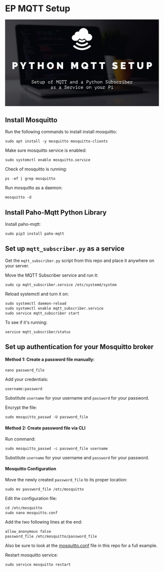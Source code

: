 # EP MQTT Setup 

<img src="img/PythonMQTT.jpg" alt="Python MQTT Thumbnail" width="700px">


## Install Mosquitto
Run the following commands to install install mosquitto:

```shell
sudo apt install -y mosquitto mosquitto-clients
```

Make sure mosquitto service is enabled:

```shell
sudo systemctl enable mosquitto.service
```

Check of mosquitto is running:

```shell
ps -ef | grep mosquitto
```

Run mosquitto as a daemon:

```shell
mosquitto -d
```

## Install Paho-Mqtt Python Library 
Install paho-mqtt:

```shell
sudo pip3 install paho-mqtt
```

## Set up `mqtt_subscriber.py` as a service

Get the `mqtt_subscriber.py` script from this repo and place it anywhere on your server. 

Move the MQTT Subscriber service and run it:

```
sudo cp mqtt_subscriber.service /etc/systemd/system
```

Reload systemctl and turn it on:

```shell
sudo systemctl daemon-reload
sudo systemctl enable mqtt_subscriber.service
sudo service mqtt_subscriber start
```

To see if it's running:

```shell
service mqtt_subscriber/status
```

## Set up authentication for your Mosquitto broker

#### Method 1: Create a password file manually:

```shell
nano password_file
```

Add your credentials:

```shell
username:password
```

Substitute `username` for your username and `password` for your password.

Encrypt the file:

```shell
sudo mosquitto_passwd -U password_file
```

#### Method 2: Create password file via CLI

Run command:

```shell
sudo mosquitto_passwd -c password_file username
```

Substitute `username` for your username and `password` for your password.


#### Mosquitto Configuration

Move the newly created `password_file` to its proper location:

```shell
sudo mv password_file /etc/mosquitto
```

Edit the configuration file:

```shell
cd /etc/mosquitto 
sudo nano mosquitto.conf
```

Add the two following lines at the end:

```
allow_anonymous false
password_file /etc/mosquitto/password_file
```
Also be sure to look at the [mosquitto.conf](mosquitto.conf) file in this repo for a full example. 

Restart mosquitto service:

```shell
sudo service mosquitto restart
```